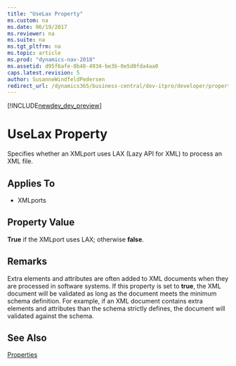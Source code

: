 ```yaml
---
title: "UseLax Property"
ms.custom: na
ms.date: 06/19/2017
ms.reviewer: na
ms.suite: na
ms.tgt_pltfrm: na
ms.topic: article
ms.prod: "dynamics-nav-2018"
ms.assetid: d95f6afe-8b48-4934-be3b-0e5d0fda4aa0
caps.latest.revision: 5
author: SusanneWindfeldPedersen
redirect_url: /dynamics365/business-central/dev-itpro/developer/properties/devenv-properties
---
```


[!INCLUDE[newdev_dev_preview](../includes/newdev_dev_preview.md)]

# UseLax Property
Specifies whether an XMLport uses LAX \(Lazy API for XML\) to process an XML file.  
  
## Applies To  
  
-   XMLports  
  
## Property Value  
 **True** if the XMLport uses LAX; otherwise **false**.  
  
## Remarks  
 Extra elements and attributes are often added to XML documents when they are processed in software systems. If this property is set to **true**, the XML document will be validated as long as the document meets the minimum schema definition. For example, if an XML document contains extra elements and attributes than the schema strictly defines, the document will validated against the schema.  
  
## See Also  
 [Properties](devenv-properties.md)